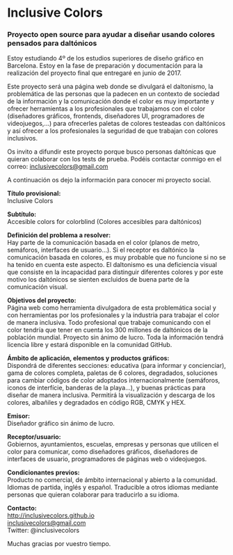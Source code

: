 # Inclusive Colors
### Proyecto open source para ayudar a diseñar usando colores pensados para daltónicos

Estoy estudiando 4º de los estudios superiores de diseño gráfico en Barcelona. Estoy en la fase de preparación y documentación para la realización del proyecto final que entregaré en junio de 2017.

Este proyecto será una página web donde se divulgará el daltonismo, la problemática de las personas que la padecen en un contexto de sociedad de la información y la comunicación donde el color es muy importante y ofrecer herramientas a los profesionales que trabajamos con el color (diseñadores gráficos, frontends, diseñadores UI, programadores de videojuegos,...) para ofrecerles paletas de colores testeadas con daltónicos y así ofrecer a los profesionales la seguridad de que trabajan con colores inclusivos.

Os invito a difundir este proyecto porque busco personas daltónicas que quieran colaborar con los tests de prueba.
Podéis contactar conmigo en el correo: inclusivecolors@gmail.com

A continuación os dejo la información para conocer mi proyecto social.

**Título provisional:**  
Inclusive Colors


**Subtítulo:**  
Accesible colors for colorblind (Colores accesibles para daltónicos)


**Definición del problema a resolver:**  
Hay parte de la comunicación basada en el color (planos de metro, semáforos, interfaces de usuario...). Si
el receptor es daltónico la comunicación basada en colores, es muy probable que no funcione si no se ha tenido en cuenta
este aspecto. El daltonismo es una deficiencia visual que consiste en la incapacidad para distinguir
diferentes colores y por este motivo los daltónicos se sienten excluidos de buena parte de la comunicación visual.


**Objetivos del proyecto:**  
Página web como herramienta divulgadora de esta problemática social y con herramientas por los profesionales y la industria
para trabajar el color de manera inclusiva. Todo profesional que trabaje comunicando con el color tendría que tener en cuenta
los 300 millones de daltónicos de la población mundial. Proyecto sin ánimo de lucro. Toda la información
tendrá licencia libre y estará disponible en la comunidad GitHub.


**Ámbito de aplicación, elementos y productos gráficos:**  
Dispondrá de diferentes secciones: educativa (para informar y concienciar), gama de colores completa, paletas
de 6 colores, degradados, soluciones para cambiar códigos de color adoptados internacionalmente (semáforos, iconos
de interfície, banderas de la playa...), y buenas prácticas para diseñar de manera inclusiva. Permitirá la visualización
y descarga de los colores, albañiles y degradados en código RGB, CMYK y HEX.


**Emisor:**  
Diseñador gráfico sin ánimo de lucro.


**Receptor/usuario:**  
Gobiernos, ayuntamientos, escuelas, empresas y personas que utilicen el color para comunicar, como diseñadores
gráficos, diseñadores de interfaces de usuario, programadores de páginas web o videojuegos.


**Condicionantes previos:**  
Producto no comercial, de ámbito internacional y abierto a la comunidad. Idiomas de partida, inglés y español. Traducible a otros idiomas mediante personas que quieran colaborar para traducirlo a su idioma.


**Contacto:**  
http://inclusivecolors.github.io  
inclusivecolors@gmail.com  
Twitter: @inclusivecolors


Muchas gracias por vuestro tiempo.
